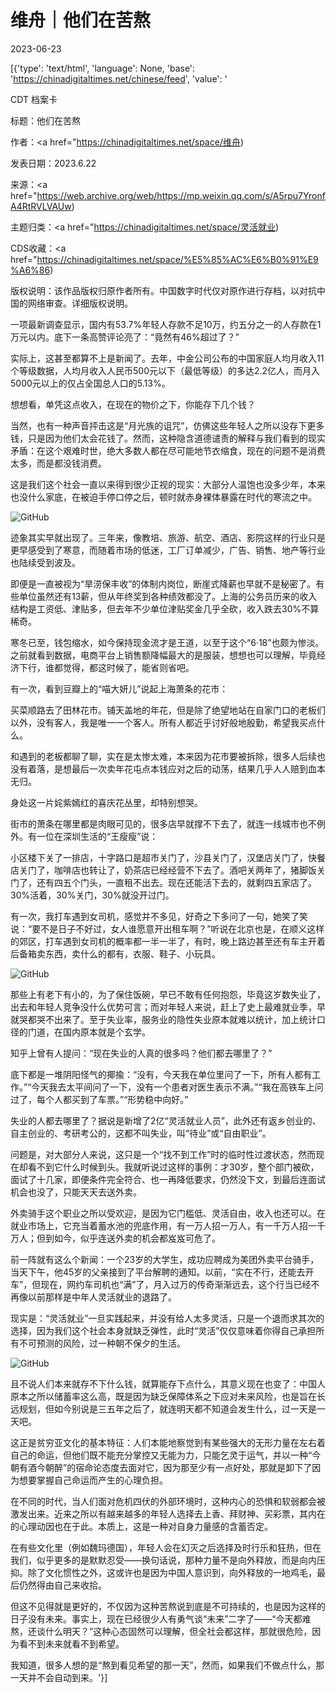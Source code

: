 # 维舟｜他们在苦熬

2023-06-23

[{'type': 'text/html', 'language': None, 'base': 'https://chinadigitaltimes.net/chinese/feed', 'value': '

CDT 档案卡

标题：他们在苦熬

作者：<a href="https://chinadigitaltimes.net/space/维舟)

发表日期：2023.6.22

来源：<a href="https://web.archive.org/web/https://mp.weixin.qq.com/s/A5rpu7YronfA4RtRVLVAUw)

主题归类：<a href="https://chinadigitaltimes.net/space/灵活就业)

CDS收藏：<a href="https://chinadigitaltimes.net/space/%E5%85%AC%E6%B0%91%E9%A6%86)

版权说明：该作品版权归原作者所有。中国数字时代仅对原作进行存档，以对抗中国的网络审查。详细版权说明。





一项最新调查显示，国内有53.7%年轻人存款不足10万，约五分之一的人存款在1万元以内。底下一条高赞评论亮了：“竟然有46%超过了？”

实际上，这甚至都算不上是新闻了。去年，中金公司公布的中国家庭人均月收入11个等级数据，人均月收入人民币500元以下（最低等级）的多达2.2亿人，而月入5000元以上的仅占全国总人口的5.13%。

想想看，单凭这点收入，在现在的物价之下，你能存下几个钱？

当然，也有一种声音抨击这是“月光族的诅咒”，仿佛这些年轻人之所以没存下更多钱，只是因为他们太会花钱了。然而，这种隐含道德谴责的解释与我们看到的现实矛盾：在这个艰难时世，绝大多数人都在尽可能地节衣缩食，现在的问题不是消费太多，而是都没钱消费。

这是我们这个社会一直以来得到很少正视的现实：大部分人温饱也没多少年，本来也没什么家底，在被迫手停口停之后，顿时就赤身裸体暴露在时代的寒流之中。

![GitHub](https://chinadigitaltimes.net/chinese/files/2023/06/post-697448-649530804a761.)

迹象其实早就出现了。三年来，像教培、旅游、航空、酒店、影院这样的行业只是更早感受到了寒意，而随着市场的低迷，工厂订单减少，广告、销售、地产等行业也陆续受到波及。

即便是一直被视为“旱涝保丰收”的体制内岗位，断崖式降薪也早就不是秘密了。有些单位虽然还有13薪，但从年终奖到各种绩效都没了。上海的公务员历来的收入结构是工资低、津贴多，但去年不少单位津贴奖金几乎全砍，收入跌去30%不算稀奇。

寒冬已至，钱包缩水，如今保持现金流才是王道，以至于这个“6·18”也颇为惨淡。之前就看到数据，电商平台上销售额降幅最大的是服装，想想也可以理解，毕竟经济下行，谁都觉得，都这时候了，能省则省吧。

有一次，看到豆瓣上的“喵大妍儿”说起上海萧条的花市：



买菜顺路去了田林花市。铺天盖地的年花，但是除了绝望地站在自家门口的老板们以外，没有客人，我是唯一一个客人。所有人都近乎讨好般地殷勤，希望我买点什么。

和遇到的老板都聊了聊，实在是太惨太难，本来因为花市要被拆除，很多人后续也没有着落，是想最后一次卖年花屯点本钱应对之后的动荡，结果几乎人人赔到血本无归。

身处这一片姹紫嫣红的喜庆花丛里，却特别想哭。



街市的萧条在哪里都是肉眼可见的，很多店早就撑不下去了，就连一线城市也不例外。有一位在深圳生活的“王瘦瘦”说：



小区楼下关了一排店，十字路口是超市关门了，沙县关门了，汉堡店关门了，快餐店关门了，咖啡店也转让了，奶茶店已经经营不下去了。酒吧关两年了，猪脚饭关门了，还有四五个门头，一直租不出去。现在还能活下去的，就剩四五家店了。30%活着，30%关门，30%就没开过门。



有一次，我打车遇到女司机，感觉并不多见，好奇之下多问了一句，她笑了笑说：“要不是日子不好过，女人谁愿意开出租车啊？”听说在北京也是，在顺义这样的郊区，打车遇到女司机的概率都一半一半了，有时，晚上路边甚至还有车主开着后备箱卖东西，卖什么的都有，衣服、鞋子、小玩具。

![GitHub](https://chinadigitaltimes.net/chinese/files/2023/06/post-697448-6495308052c76.)

那些上有老下有小的，为了保住饭碗，早已不敢有任何抱怨，毕竟这岁数失业了，出去和年轻人竞争没什么优势可言；而对年轻人来说，赶上了史上最难就业季，早就哭都哭不出来了。至于失业率，服务业的隐性失业原本就难以统计，加上统计口径的门道，在国内原本就是个玄学。

知乎上曾有人提问：“现在失业的人真的很多吗？他们都去哪里了？”

底下都是一堆阴阳怪气的揶揄：“没有，今天我在单位里问了一下，所有人都有工作。”“今天我去太平间问了一下，没有一个患者对医生表示不满。”“我在高铁车上问过了，每个人都买到了车票。”“形势稳中向好。”

失业的人都去哪里了？据说是新增了2亿“灵活就业人员”，此外还有返乡创业的、自主创业的、考研考公的，这都不叫失业，叫“待业”或“自由职业”。

问题是，对大部分人来说，这只是一个“找不到工作”时的临时性过渡状态，然而现在却看不到它什么时候到头。我就听说过这样的事例：才30岁，整个部门被砍，面试了十几家，即便条件完全符合、也一再降低要求，仍然没下文，到最后连面试机会也没了，只能天天去送外卖。

外卖骑手这个职业之所以受欢迎，是因为它门槛低、灵活自由，收入也还可以。在就业市场上，它充当着蓄水池的兜底作用，有一万人招一万人，有一千万人招一千万人；但到如今，似乎连送外卖的机会都岌岌可危了。

前一阵就有这么个新闻：一个23岁的大学生，成功应聘成为美团外卖平台骑手，当天下午，他45岁的父亲接到了平台解聘的通知。以前，“实在不行，还能去开车”，但现在，网约车司机也“满”了，月入过万的传奇渐渐远去，这个行当已经不再像以前那样是中年人灵活就业的退路了。

现实是：“灵活就业”一旦实践起来，并没有给人太多灵活，只是一个退而求其次的选择，因为我们这个社会本身就缺乏弹性，此时“灵活”仅仅意味着你得自己承担所有不可预测的风险，过一种朝不保夕的生活。

![GitHub](https://chinadigitaltimes.net/chinese/files/2023/06/post-697448-649530805d1ce.png)

且不说人们本来就存不下什么钱，就算能存下点什么，其意义现在也变了：中国人原本之所以储蓄率这么高，既是因为缺乏保障体系之下应对未来风险，也是旨在长远规划，但如今别说是三五年之后了，就连明天都不知道会发生什么，过一天是一天吧。

这正是贫穷亚文化的基本特征：人们本能地察觉到有某些强大的无形力量在左右着自己的命运，但他们既不能充分掌控又无能为力，只能乞灵于运气，并以一种“今朝有酒今朝醉”的宿命论态度去面对它，因为那至少有一点好处，那就是卸下了因为想要掌握自己命运而产生的心理负担。

在不同的时代，当人们面对危机四伏的外部环境时，这种内心的恐惧和软弱都会被激发出来。近来之所以有越来越多的年轻人选择去上香、拜财神、买彩票，其内在的心理动因也在于此。本质上，这是一种对自身力量感的含蓄否定。

在有些文化里（例如魏玛德国），年轻人会在幻灭之后选择及时行乐和狂热，但在我们，似乎更多的是默默忍受——换句话说，那种力量不是向外释放，而是向内压抑。除了文化惯性之外，这或许也是因为中国人意识到，向外释放的一地鸡毛，最后仍然得由自己来收拾。

但这不见得就是更好的，不仅因为这种苦熬说到底是不可持续的，也是因为这样的日子没有未来。事实上，现在已经很少人有勇气谈“未来”二字了——“今天都难熬，还谈什么明天？”这种心态固然可以理解，但全社会都这样，那就很危险，因为看不到未来就看不到希望。

我知道，很多人想的是“熬到看见希望的那一天”，然而，如果我们不做点什么，那一天并不会自动到来。'}]